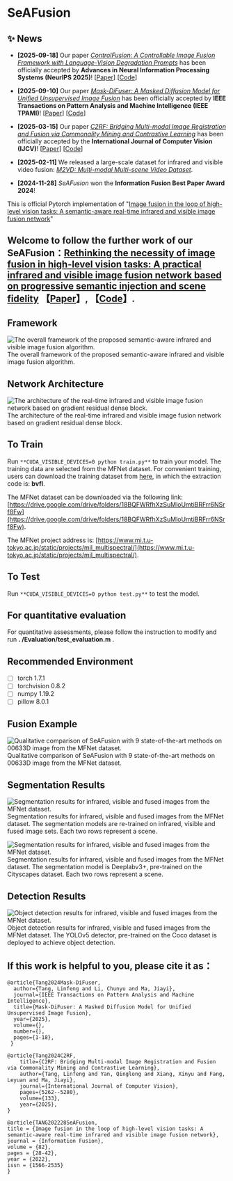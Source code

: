

#  SeAFusion
## ✨ News  
- **[2025-09-18]** Our paper *[ControlFusion: A Controllable Image Fusion Framework with Language-Vision Degradation Prompts](https://arxiv.org/pdf/2503.23356?)* has been officially accepted by **Advances in Neural Information Processing Systems (NeurIPS 2025)**! [[Paper](https://arxiv.org/pdf/2503.23356?)] [[Code](https://github.com/Linfeng-Tang/ControlFusion)]  

- **[2025-09-10]** Our paper *[Mask-DiFuser: A Masked Diffusion Model for Unified Unsupervised Image Fusion](https://ieeexplore.ieee.org/document/11162636)* has been officially accepted by **IEEE Transactions on Pattern Analysis and Machine Intelligence (IEEE TPAMI)**! [[Paper](https://ieeexplore.ieee.org/document/11162636)] [[Code](https://github.com/Linfeng-Tang/Mask-DiFuser)]  

- **[2025-03-15]** Our paper *[C2RF: Bridging Multi-modal Image Registration and Fusion via Commonality Mining and Contrastive Learning](https://github.com/Linfeng-Tang/C2RF)* has been officially accepted by the **International Journal of Computer Vision (IJCV)**! [[Paper](https://link.springer.com/article/10.1007/s11263-025-02427-1)] [[Code](https://github.com/Linfeng-Tang/C2RF)]  

- **[2025-02-11]** We released a large-scale dataset for infrared and visible video fusion: *[M2VD: Multi-modal Multi-scene Video Dataset](https://github.com/Linfeng-Tang/M2VD)*.  

- **[2024-11-28]** *SeAFusion* won the **Information Fusion Best Paper Award 2024**! 

This is official Pytorch implementation of "[Image fusion in the loop of high-level vision tasks: A semantic-aware real-time infrared and visible image fusion network](https://www.sciencedirect.com/science/article/pii/S1566253521002542)"
## Welcome to follow the further work of our SeAFusion：[Rethinking the necessity of image fusion in high-level vision tasks: A practical infrared and visible image fusion network based on progressive semantic injection and scene fidelity](https://github.com/Linfeng-Tang/PSFusion) 【[Paper](https://www.sciencedirect.com/science/article/pii/S1566253523001860)】, 【[Code](https://github.com/Linfeng-Tang/PSFusion)】.
## Framework
![The overall framework of the proposed semantic-aware infrared and visible image fusion algorithm.](https://github.com/Linfeng-Tang/SeAFusion/blob/main/Figure/Framework.png)
The overall framework of the proposed semantic-aware infrared and visible image fusion algorithm.

## Network Architecture
![The architecture of the real-time infrared and visible image fusion network based on gradient residual dense block.](https://github.com/Linfeng-Tang/SeAFusion/blob/main/Figure/Network.png)
The architecture of the real-time infrared and visible image fusion network based on gradient residual dense block.

## To Train

Run ```**CUDA_VISIBLE_DEVICES=0 python train.py**``` to train your model.
The training data are selected from the MFNet dataset. For convenient training, users can download the training dataset from [here](https://pan.baidu.com/s/1xueuKYvYp7uPObzvywdgyA), in which the extraction code is: **bvfl**.

The MFNet dataset can be downloaded via the following link: [https://drive.google.com/drive/folders/18BQFWRfhXzSuMloUmtiBRFrr6NSrf8Fw](https://drive.google.com/drive/folders/18BQFWRfhXzSuMloUmtiBRFrr6NSrf8Fw).

The MFNet project address is: [https://www.mi.t.u-tokyo.ac.jp/static/projects/mil_multispectral/](https://www.mi.t.u-tokyo.ac.jp/static/projects/mil_multispectral/).
## To Test

Run ```**CUDA_VISIBLE_DEVICES=0 python test.py**``` to test the model.

## For quantitative evaluation
For quantitative assessments, please follow the instruction to modify and run **. /Evaluation/test_evaluation.m** .

## Recommended Environment

 - [ ] torch  1.7.1
 - [ ] torchvision 0.8.2
 - [ ] numpy 1.19.2
 - [ ] pillow  8.0.1

## Fusion Example
![Qualitative comparison of SeAFusion with 9 state-of-the-art methods on 00633D image from the MFNet dataset.](https://github.com/Linfeng-Tang/SeAFusion/blob/main/Figure/00633D.png)
Qualitative comparison of SeAFusion with 9 state-of-the-art methods on 00633D image from the MFNet dataset.

## Segmentation Results
![Segmentation results for infrared, visible and fused images from the MFNet dataset.](https://github.com/Linfeng-Tang/SeAFusion/blob/main/Figure/Segmentation1.png)
Segmentation results for infrared, visible and fused images from the MFNet dataset. The segmentation models are re-trained on infrared, visible and fused image sets.
Each two rows represent a scene.

![Segmentation results for infrared, visible and fused images from the MFNet dataset.](https://github.com/Linfeng-Tang/SeAFusion/blob/main/Figure/Segmentation_Deeplab.png)
Segmentation results for infrared, visible and fused images from the MFNet dataset. The segmentation model is Deeplabv3+, pre-trained on the Cityscapes dataset. Each
two rows represent a scene.

## Detection Results
![Object detection results for infrared, visible and fused images from the MFNet dataset.](https://github.com/Linfeng-Tang/SeAFusion/blob/main/Figure/Detection.png)
Object detection results for infrared, visible and fused images from the MFNet dataset. The YOLOv5 detector, pre-trained on the Coco dataset is deployed to achieve
object detection.


## If this work is helpful to you, please cite it as：
```
@article{Tang2024Mask-DiFuser,
  author={Tang, Linfeng and Li, Chunyu and Ma, Jiayi},
  journal={IEEE Transactions on Pattern Analysis and Machine Intelligence}, 
  title={Mask-DiFuser: A Masked Diffusion Model for Unified Unsupervised Image Fusion}, 
  year={2025},
  volume={},
  number={},
  pages={1-18},
 }
```

```
@article{Tang2024C2RF,
	title={C2RF: Bridging Multi-modal Image Registration and Fusion via Commonality Mining and Contrastive Learning}, 
	author={Tang, Linfeng and Yan, Qinglong and Xiang, Xinyu and Fang, Leyuan and Ma, Jiayi},
	journal={International Journal of Computer Vision}, 
	pages={5262--5280},
	volume={133},
	year={2025},
}
```
```
@article{TANG202228SeAFusion,
title = {Image fusion in the loop of high-level vision tasks: A semantic-aware real-time infrared and visible image fusion network},
journal = {Information Fusion},
volume = {82},
pages = {28-42},
year = {2022},
issn = {1566-2535}
}
```
